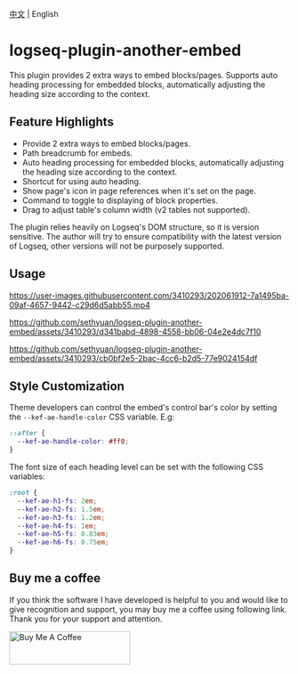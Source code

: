 [中文](README.md) | English

# logseq-plugin-another-embed

This plugin provides 2 extra ways to embed blocks/pages. Supports auto heading processing for embedded blocks, automatically adjusting the heading size according to the context.

## Feature Highlights

- Provide 2 extra ways to embed blocks/pages.
- Path breadcrumb for embeds.
- Auto heading processing for embedded blocks, automatically adjusting the heading size according to the context.
- Shortcut for using auto heading.
- Show page's icon in page references when it's set on the page.
- Command to toggle to displaying of block properties.
- Drag to adjust table's column width (v2 tables not supported).

The plugin relies heavily on Logseq's DOM structure, so it is version sensitive. The author will try to ensure compatibility with the latest version of Logseq, other versions will not be purposely supported.

## Usage

https://user-images.githubusercontent.com/3410293/202061912-7a1495ba-09af-4657-9442-c29d6d5abb55.mp4

https://github.com/sethyuan/logseq-plugin-another-embed/assets/3410293/d341babd-4898-4558-bb06-04e2e4dc7f10

https://github.com/sethyuan/logseq-plugin-another-embed/assets/3410293/cb0bf2e5-2bac-4cc6-b2d5-77e9024154df

## Style Customization

Theme developers can control the embed's control bar's color by setting the `--kef-ae-handle-color` CSS variable. E.g:

```css
::after {
  --kef-ae-handle-color: #ff0;
}
```

The font size of each heading level can be set with the following CSS variables:

```css
:root {
  --kef-ae-h1-fs: 2em;
  --kef-ae-h2-fs: 1.5em;
  --kef-ae-h3-fs: 1.2em;
  --kef-ae-h4-fs: 1em;
  --kef-ae-h5-fs: 0.83em;
  --kef-ae-h6-fs: 0.75em;
}
```

## Buy me a coffee

If you think the software I have developed is helpful to you and would like to give recognition and support, you may buy me a coffee using following link. Thank you for your support and attention.

<a href="https://www.buymeacoffee.com/sethyuan" target="_blank"><img src="https://cdn.buymeacoffee.com/buttons/v2/default-blue.png" alt="Buy Me A Coffee" style="height: 60px !important;width: 217px !important;" ></a>
